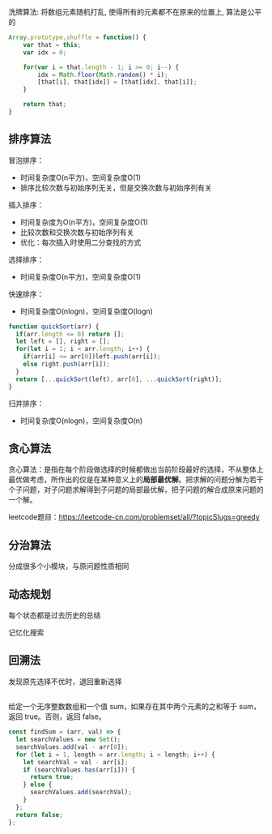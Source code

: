 洗牌算法:
将数组元素随机打乱, 使得所有的元素都不在原来的位置上, 算法是公平的
```js
Array.prototype.shuffle = function() {
    var that = this;
    var idx = 0;

    for(var i = that.length - 1; i >= 0; i--) {
        idx = Math.floor(Math.random() * i);
        [that[i], that[idx]] = [that[idx], that[i]];
    }

    return that;
}
```

## 排序算法
冒泡排序：
- 时间复杂度O(n平方)，空间复杂度O(1)
- 排序比较次数与初始序列无关，但是交换次数与初始序列有关

插入排序：
- 时间复杂度为O(n平方)，空间复杂度O(1)
- 比较次数和交换次数与初始序列有关
- 优化：每次插入时使用二分查找的方式

选择排序：
- 时间复杂度O(n平方)，空间复杂度O(1)

快速排序：
- 时间复杂度O(nlogn)，空间复杂度O(logn)
```js
function quickSort(arr) {
  if(arr.length <= 0) return [];
  let left = [], right = [];
  for(let i = 1; i < arr.length; i++) {
    if(arr[i] <= arr[0])left.push(arr[i]);
    else right.push(arr[i]);
  }
  return [...quickSort(left), arr[0], ...quickSort(right)];
}
```

归并排序：
- 时间复杂度O(nlogn)，空间复杂度O(n)

## 贪心算法
贪心算法：是指在每个阶段做选择的时候都做出当前阶段最好的选择，不从整体上最优做考虑，所作出的仅是在某种意义上的**局部最优解**。把求解的问题分解为若干个子问题，对子问题求解得到子问题的局部最优解，把子问题的解合成原来问题的一个解。

leetcode题目：https://leetcode-cn.com/problemset/all/?topicSlugs=greedy

## 分治算法
分成很多个小模块，与原问题性质相同
## 动态规划
每个状态都是过去历史的总结

记忆化搜索

## 回溯法
发现原先选择不优时，退回重新选择
##

给定一个无序整数数组和一个值 sum，如果存在其中两个元素的之和等于 sum，返回 true。否则，返回 false。
```js
const findSum = (arr, val) => {
  let searchValues = new Set();
  searchValues.add(val - arr[0]);
  for (let i = 1, length = arr.length; i < length; i++) {
    let searchVal = val - arr[i];
    if (searchValues.has(arr[i])) {
      return true;
    } else {
      searchValues.add(searchVal);
    }
  };
  return false;
};
```